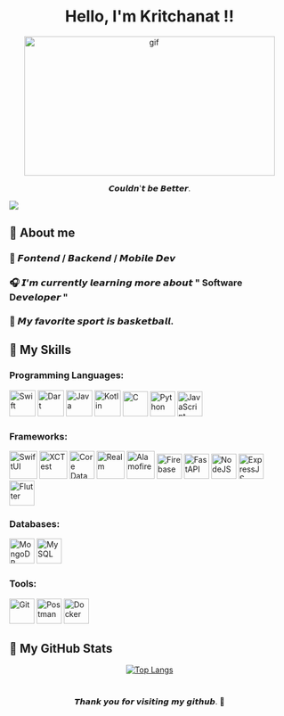 <h1 align="center">Hello, I'm Kritchanat !!</h1> 

<p align="center"><img src="https://media0.giphy.com/media/v1.Y2lkPTc5MGI3NjExaWs5N3o4MDRtOWNiZzczMzg4Ym43eHFiN3NrY3NhcDh3M3N4NjAyNCZlcD12MV9pbnRlcm5hbF9naWZfYnlfaWQmY3Q9Zw/MrL5W02AMLB1CkRLjd/giphy.gif" width="450" height="250" alt="gif"/></p>


<p align="center">   𝘾𝙤𝙪𝙡𝙙𝙣'𝙩 𝙗𝙚 𝘽𝙚𝙩𝙩𝙚𝙧.  </p>

![](https://komarev.com/ghpvc/?username=Kritchanaxtghpvc&color=blueviolet)



🌠 About me
----------------------------

###  🧬 𝙁𝙤𝙣𝙩𝙚𝙣𝙙 / 𝘽𝙖𝙘𝙠𝙚𝙣𝙙 / 𝙈𝙤𝙗𝙞𝙡𝙚 𝘿𝙚𝙫

###  🎧 𝙄’𝙢 𝙘𝙪𝙧𝙧𝙚𝙣𝙩𝙡𝙮 𝙡𝙚𝙖𝙧𝙣𝙞𝙣𝙜 𝙢𝙤𝙧𝙚 𝙖𝙗𝙤𝙪𝙩 " Software D𝙚𝙫𝙚𝙡𝙤𝙥𝙚𝙧 "       
 
###  🏀 𝙈𝙮 𝙛𝙖𝙫𝙤𝙧𝙞𝙩𝙚 𝙨𝙥𝙤𝙧𝙩 𝙞𝙨 𝙗𝙖𝙨𝙠𝙚𝙩𝙗𝙖𝙡𝙡.
 


🩻 My Skills
----------------------------

### Programming Languages:
<a href="https://developer.apple.com/swift/" target="_blank" rel="noreferrer"><img src="https://skillicons.dev/icons?i=swift" width="47" height="47" alt="Swift" /></a> 
<a href="https://dart.dev" target="_blank" rel="noreferrer"><img src="https://skillicons.dev/icons?i=dart" width="47" height="47" alt="Dart" /></a> 
<a href="https://www.java.com/en/" target="_blank" rel="noreferrer"><img src="https://skillicons.dev/icons?i=java" width="47" height="47" alt="Java" /></a> 
<a href="https://kotlinlang.org" target="_blank" rel="noreferrer"><img src="https://skillicons.dev/icons?i=kotlin" width="47" height="47" alt="Kotlin" /></a> 
<a href="https://docs.microsoft.com/en-us/cpp/?view=msvc-170" target="_blank" rel="noreferrer"><img src="https://skillicons.dev/icons?i=c" width="45" height="45" alt="C" /></a> 
<a href="https://www.python.org/" target="_blank" rel="noreferrer"><img src="https://skillicons.dev/icons?i=python" width="45" height="45" alt="Python" /></a> 
<a href="https://developer.mozilla.org/en-US/docs/Web/JavaScript" target="_blank" rel="noreferrer"><img src="https://skillicons.dev/icons?i=js" width="45" height="45" alt="JavaScript" /></a>  



### Frameworks:
<a href="https://developer.apple.com/swiftui/" target="_blank" rel="noreferrer"><img src="https://developer.apple.com/assets/elements/icons/swiftui/swiftui-96x96_2x.png" width="50" height="50" alt="SwiftUI" /></a> 
<a href="https://developer.apple.com/documentation/xctest/" target="_blank" rel="noreferrer"><img src="https://developer.apple.com/assets/elements/icons/swift-testing/swift-testing-96x96_2x.png" width="50" height="50" alt="XCTest" /></a> 
<a href="https://developer.apple.com/documentation/coredata" target="_blank" rel="noreferrer"><img src="https://velog.velcdn.com/images/qnm83/post/92952fa1-24b5-4c85-b4a1-bd5d0ef015db/image.png" width="45" height="50" alt="Core Data" /></a> 
<a href="https://developer.apple.com/documentation/authenticationservices/asauthorizationproviderextensionauthorizationrequest/realm" target="_blank" rel="noreferrer"><img src="https://avatars.githubusercontent.com/u/7575099?s=280&v=4" width="50" height="50" alt="Realm" /></a> 
<a href="https://swiftpackageindex.com/Alamofire/Alamofire" target="_blank" rel="noreferrer"><img src="https://avatars.githubusercontent.com/u/7774181?s=280&v=4" width="50" height="50" alt="Alamofire" /></a> 
<a href="https://firebase.google.com/" target="_blank" rel="noreferrer"><img src="https://camo.githubusercontent.com/327f158795aa0c361b2fd793927ede8798fd3c52fe480014e844ee2e8bf7dfbd/68747470733a2f2f66697265626173652e676f6f676c652e636f6d2f646f776e6c6f6164732f6272616e642d67756964656c696e65732f5356472f6c6f676f2d6c6f676f6d61726b2e737667" width="45" height="45" alt="Firebase" /></a> 
<a href="https://fastapi.tiangolo.com" target="_blank" rel="noreferrer"><img src="https://skillicons.dev/icons?i=fastapi" width="45" height="45" alt="FastAPI" /></a> 
<a href="https://nodejs.org/en/" target="_blank" rel="noreferrer"><img src="https://skillicons.dev/icons?i=nodejs" width="45" height="45" alt="NodeJS" /></a> 
<a href="https://expressjs.com" target="_blank" rel="noreferrer"><img src="https://skillicons.dev/icons?i=expressjs" width="45" height="45" alt="ExpressJS" /></a>
<a href="https://flutter.dev" target="_blank" rel="noreferrer"><img src="https://skillicons.dev/icons?i=flutter" width="45" height="45" alt="Flutter" /></a> </p>

### Databases:
<a href="https://www.mongodb.com" target="_blank" rel="noreferrer"><img src="https://skillicons.dev/icons?i=mongodb" width="45" height="45" alt="MongoDB" /></a> 
<a href="https://www.mysql.com" target="_blank" rel="noreferrer"><img src="https://skillicons.dev/icons?i=mysql" width="45" height="45" alt="MySQL" /></a> 

### Tools:
<a href="https://git-scm.com" target="_blank" rel="noreferrer"><img src="https://skillicons.dev/icons?i=git" width="45" height="45" alt="Git" /></a>
<a href="https://www.postman.com" target="_blank" rel="noreferrer"><img src="https://skillicons.dev/icons?i=postman" width="45" height="45" alt="Postman" /></a> <a href="https://www.docker.com" target="_blank" rel="noreferrer"><img src="https://skillicons.dev/icons?i=docker" width="45" height="45" alt="Docker" /></a> 
 
🌌 My GitHub Stats 
----------------------------

<p align="center">
  <a href="https://github.com/Kritchanaxt">
    <img src="https://github-readme-stats.vercel.app/api/top-langs/?username=Kritchanaxt&layout=compact&langs_count=10&count_private=true&show_icons=true&title_color=ffffff&text_color=ffffff&bg_color=181824" alt="Top Langs"/>
  </a>
</p>


<h1></h1>
<p align="center"><a>𝙏𝙝𝙖𝙣𝙠 𝙮𝙤𝙪 𝙛𝙤𝙧 𝙫𝙞𝙨𝙞𝙩𝙞𝙣𝙜 𝙢𝙮 𝙜𝙞𝙩𝙝𝙪𝙗. 💜 <a></p>


